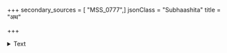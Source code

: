 +++
secondary_sources = [ "MSS_0777",]
jsonClass = "Subhaashita"
title = "अथ"

+++

<details><summary>Text</summary>

अथ सान्द्रसांध्यकिरणारुणितं हरिहेतिहूति मिथुनं पततोः।  
पृथगुत्पपात विरहार्तिदलद्- धृदयस्रुतासृगनुलिप्तमिव॥
</details>
